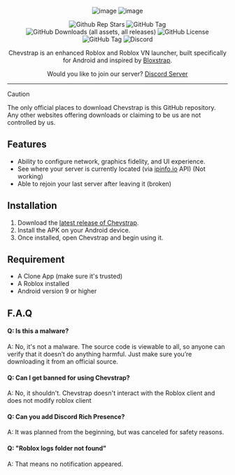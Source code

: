 <div align="center">

![image](https://github.com/user-attachments/assets/7a83645e-9fd5-4571-b76a-609279a63ed1)
![image](https://github.com/user-attachments/assets/f88408b8-8274-4321-874c-eed349124e24)

![Github Rep Stars](https://img.shields.io/github/stars/FrosSky/Chevstrap)
![GitHub Tag](https://img.shields.io/github/v/tag/FrosSky/Chevstrap)
![GitHub Downloads (all assets, all releases)](https://img.shields.io/github/downloads/FrosSky/Chevstrap/total)
![GitHub License](https://img.shields.io/github/license/FrosSky/Chevstrap)
![GitHub Tag](https://img.shields.io/github/v/tag/FrosSky/Chevstrap)
![Discord](https://img.shields.io/discord/1351674799411302531)

Chevstrap is an enhanced Roblox and Roblox VN launcher, built specifically for Android and inspired by [Bloxstrap](https://github.com/bloxstraplabs/bloxstrap).

Would you like to join our server?
[Discord Server](https://discord.gg/rWkJ6Uh46U)

----

</div>

> [!CAUTION]
> The only official places to download Chevstrap is this GitHub repository. Any other websites offering downloads or claiming to be us are not controlled by us.

## Features

- Ability to configure network, graphics fidelity, and UI experience.
- See where your server is currently located (via [ipinfo.io](https://ipinfo.io/) API) (Not working)
- Able to rejoin your last server after leaving it (broken)

## Installation

1. Download the [latest release of Chevstrap](https://github.com/FrosSky/Chevstrap/releases/latest).
2. Install the APK on your Android device.
3. Once installed, open Chevstrap and begin using it.

## Requirement
- A Clone App (make sure it's trusted)
- A Roblox installed
- Android version 9 or higher

## F.A.Q

#### Q: Is this a malware?

A: No, it's not a malware. The source code is viewable to all, so anyone can verify that it doesn’t do anything harmful. Just make sure you’re downloading it from an official source.

#### Q: Can I get banned for using Chevstrap?

A: No, it shouldn't. Chevstrap doesn't interact with the Roblox client and does not modify roblox client

#### Q: Can you add Discord Rich Presence?

A: It was planned from the beginning, but was canceled for safety reasons.

#### Q: "Roblox logs folder not found"
A: That means no notification appeared.
